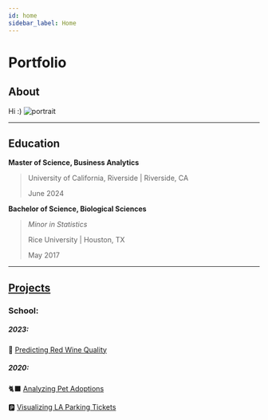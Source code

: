 ```yaml
---
id: home
sidebar_label: Home
---
```


# Portfolio

## About
Hi :)
![portrait](assets/img/IMG_6465.JPG)

***

## Education
**Master of Science, Business Analytics**
> University of California, Riverside | Riverside, CA
>
> June 2024 

**Bachelor of Science, Biological Sciences**
> *Minor in Statistics*
>
> Rice University | Houston, TX
> 
>  May 2017 


***

## [Projects](Projects.md)
### School:
##### 2023:
🍷 [Predicting Red Wine Quality](prj/Wine.md)

##### 2020:
🐈‍⬛ [Analyzing Pet Adoptions](prj/Adoptions.md)

🅿️ [Visualizing LA Parking Tickets](prj/Parking.md)
